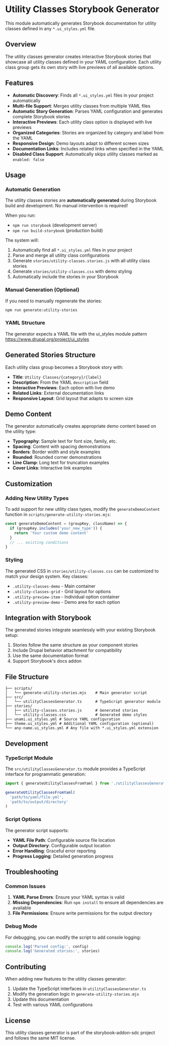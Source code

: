# Utility Classes Storybook Generator

This module automatically generates Storybook documentation for utility classes defined in any `*.ui_styles.yml` file.

## Overview

The utility classes generator creates interactive Storybook stories that showcase all utility classes defined in your YAML configuration. Each utility class group gets its own story with live previews of all available options.

## Features

- **Automatic Discovery**: Finds all `*.ui_styles.yml` files in your project automatically
- **Multi-file Support**: Merges utility classes from multiple YAML files
- **Automatic Story Generation**: Parses YAML configuration and generates complete Storybook stories
- **Interactive Previews**: Each utility class option is displayed with live previews
- **Organized Categories**: Stories are organized by category and label from the YAML
- **Responsive Design**: Demo layouts adapt to different screen sizes
- **Documentation Links**: Includes related links when specified in the YAML
- **Disabled Class Support**: Automatically skips utility classes marked as `enabled: false`

## Usage

### Automatic Generation

The utility classes stories are **automatically generated** during Storybook build and development. No manual intervention is required!

When you run:
- `npm run storybook` (development server)
- `npm run build-storybook` (production build)

The system will:
1. Automatically find all `*.ui_styles.yml` files in your project
2. Parse and merge all utility class configurations
3. Generate `stories/utility-classes.stories.js` with all utility class stories
4. Generate `stories/utility-classes.css` with demo styling
5. Automatically include the stories in your Storybook

### Manual Generation (Optional)

If you need to manually regenerate the stories:

```bash
npm run generate:utility-stories
```

### YAML Structure

The generator expects a YAML file with the ui_styles module pattern
https://www.drupal.org/project/ui_styles

## Generated Stories Structure

Each utility class group becomes a Storybook story with:

- **Title**: `Utility Classes/{category}/{label}`
- **Description**: From the YAML `description` field
- **Interactive Previews**: Each option with live demo
- **Related Links**: External documentation links
- **Responsive Layout**: Grid layout that adapts to screen size

## Demo Content

The generator automatically creates appropriate demo content based on the utility type:

- **Typography**: Sample text for font size, family, etc.
- **Spacing**: Content with spacing demonstrations
- **Borders**: Border width and style examples
- **Rounded**: Rounded corner demonstrations
- **Line Clamp**: Long text for truncation examples
- **Cover Links**: Interactive link examples

## Customization

### Adding New Utility Types

To add support for new utility class types, modify the `generateDemoContent` function in `scripts/generate-utility-stories.mjs`:

```javascript
const generateDemoContent = (groupKey, className) => {
  if (groupKey.includes('your_new_type')) {
    return 'Your custom demo content'
  }
  // ... existing conditions
}
```

### Styling

The generated CSS in `stories/utility-classes.css` can be customized to match your design system. Key classes:

- `.utility-classes-demo` - Main container
- `.utility-classes-grid` - Grid layout for options
- `.utility-preview-item` - Individual option container
- `.utility-preview-demo` - Demo area for each option

## Integration with Storybook

The generated stories integrate seamlessly with your existing Storybook setup:

1. Stories follow the same structure as your component stories
2. Include Drupal behavior attachment for compatibility
3. Use the same documentation format
4. Support Storybook's docs addon

## File Structure

```
├── scripts/
│   └── generate-utility-stories.mjs    # Main generator script
├── src/
│   └── utilityClassesGenerator.ts      # TypeScript generator module
├── stories/
│   ├── utility-classes.stories.js      # Generated stories
│   └── utility-classes.css             # Generated demo styles
├── unami.ui_styles.yml # Source YAML configuration
├── theme.ui_styles.yml # Additional YAML configuration (optional)
└── any-name.ui_styles.yml # Any file with *.ui_styles.yml extension
```

## Development

### TypeScript Module

The `src/utilityClassesGenerator.ts` module provides a TypeScript interface for programmatic generation:

```typescript
import { generateUtilityClassesFromYaml } from './utilityClassesGenerator'

generateUtilityClassesFromYaml(
  'path/to/yaml/file.yml',
  'path/to/output/directory'
)
```

### Script Options

The generator script supports:

- **YAML File Path**: Configurable source file location
- **Output Directory**: Configurable output location
- **Error Handling**: Graceful error reporting
- **Progress Logging**: Detailed generation progress

## Troubleshooting

### Common Issues

1. **YAML Parse Errors**: Ensure your YAML syntax is valid
2. **Missing Dependencies**: Run `npm install` to ensure all dependencies are available
3. **File Permissions**: Ensure write permissions for the output directory

### Debug Mode

For debugging, you can modify the script to add console logging:

```javascript
console.log('Parsed config:', config)
console.log('Generated stories:', stories)
```

## Contributing

When adding new features to the utility classes generator:

1. Update the TypeScript interfaces in `utilityClassesGenerator.ts`
2. Modify the generation logic in `generate-utility-stories.mjs`
3. Update this documentation
4. Test with various YAML configurations

## License

This utility classes generator is part of the storybook-addon-sdc project and follows the same MIT license.
